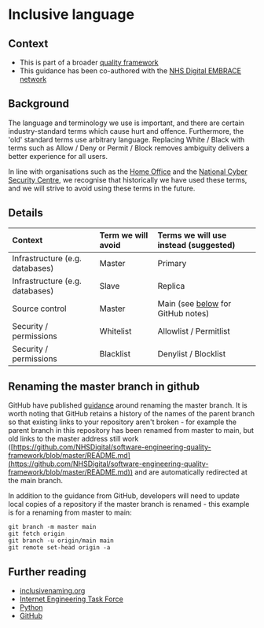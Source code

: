 # Inclusive language

## Context

* This is part of a broader [quality framework](README.md)
* This guidance has been co-authored with the [NHS Digital EMBRACE network](https://digital.nhs.uk/about-nhs-digital/corporate-information-and-documents/staff-networks#ethnic-minorities-broadening-racial-awareness-and-cultural-exchange-embrace-)

## Background

The language and terminology we use is important, and there are certain industry-standard terms which cause hurt and offence. Furthermore, the 'old' standard terms use arbitrary language. Replacing White / Black with terms such as Allow / Deny or Permit / Block removes ambiguity delivers a better experience for all users. 

In line with organisations such as the [Home Office](https://hodigital.blog.gov.uk/2020/07/23/not-a-black-and-white-issue-using-racially-neutral-terms-in-technology/) and the [National Cyber Security Centre](https://www.ncsc.gov.uk/blog-post/terminology-its-not-black-and-white), we recognise that historically we have used these terms, and we will strive to avoid using these terms in the future.

## Details

| Context                         | Term we will avoid    | Terms we will use instead (suggested) | 
| :------------------------------ | :-------------------- | :------------------------------------ |
| Infrastructure (e.g. databases) | Master                | Primary                               | 
| Infrastructure (e.g. databases) | Slave                 | Replica                               | 
| Source control                  | Master                | Main (see [below](#renaming-the-master-branch-in-github) for GitHub notes) |
| Security / permissions          | Whitelist             | Allowlist / Permitlist                |
| Security / permissions          | Blacklist             | Denylist / Blocklist                  |

## Renaming the master branch in github

GitHub have published [guidance](https://github.com/github/renaming) around renaming the master branch. It is worth noting that GitHub retains a history of the names of the parent branch so that existing links to your repository aren't broken - for example the parent branch in this repository has been renamed from master to main, but old links to the master address still work ([https://github.com/NHSDigital/software-engineering-quality-framework/blob/master/README.md](https://github.com/NHSDigital/software-engineering-quality-framework/blob/master/README.md)) and are automatically redirected at the main branch.

In addition to the guidance from GitHub, developers will need to update local copies of a repository if the master branch is renamed - this example is for a renaming from master to main:

```
git branch -m master main
git fetch origin
git branch -u origin/main main
git remote set-head origin -a
```
## Further reading

* [inclusivenaming.org](https://inclusivenaming.org/word-lists/overview/)
* [Internet Engineering Task Force](https://datatracker.ietf.org/doc/draft-knodel-terminology/)
* [Python](https://bugs.python.org/issue34605)
* [GitHub](https://github.com/github/renaming)

